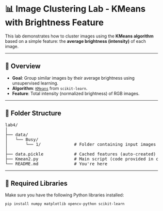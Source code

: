 # 📊 Image Clustering Lab - KMeans with Brightness Feature

This lab demonstrates how to cluster images using the **KMeans algorithm** based on a simple feature: the **average brightness (intensity)** of each image.

---

## 🚀 Overview

- **Goal**: Group similar images by their average brightness using unsupervised learning.
- **Algorithm**: [`KMeans`](https://scikit-learn.org/stable/modules/generated/sklearn.cluster.KMeans.html) from `scikit-learn`.
- **Feature**: Total intensity (normalized brightness) of RGB images.

---

## 📂 Folder Structure

<pre>
lab4/
│
├── data/
│   └── Busy/
│       └── 1/             # Folder containing input images
│
├── data.pickle            # Cached features (auto-created)
├── Kmean2.py              # Main script (code provided in class)
└── README.md              # You're here
</pre>

---

## 🧰 Required Libraries

Make sure you have the following Python libraries installed:

```bash
pip install numpy matplotlib opencv-python scikit-learn
